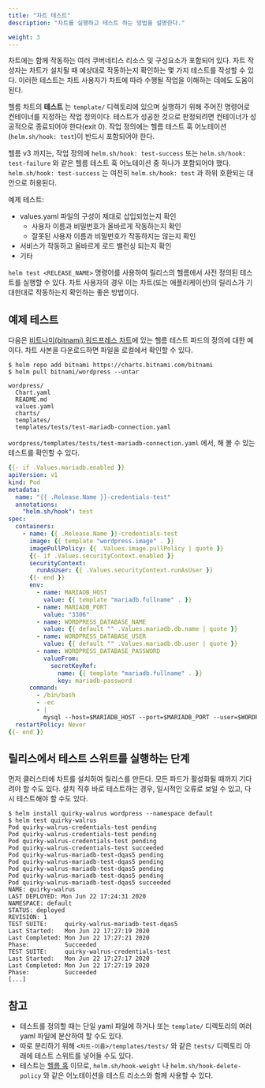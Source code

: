 ```yaml
---
title: "차트 테스트"
description: "차트를 실행하고 테스트 하는 방법을 설명한다."

weight: 3
---
```


차트에는 함께 작동하는 여러 쿠버네티스 리소스 및 구성요소가 포함되어
있다. 차트 작성자는 차트가 설치될 때 예상대로 작동하는지 확인하는 몇 가지
테스트를 작성할 수 있다. 이러한 테스트는 차트 사용자가 차트에 따라 수행될
작업을 이해하는 데에도 도움이 된다.

헬름 차트의 **테스트** 는 `template/` 디렉토리에 있으며 실행하기 위해
주어진 명령어로 컨테이너를 지정하는 작업 정의이다. 테스트가 성공한 것으로
판정되려면 컨테이너가 성공적으로 종료되어야 한다(exit 0). 작업 정의에는
헬름 테스트 훅 어노테이션(`helm.sh/hook: test`)이 반드시 포함되어야 한다.

헬름 v3 까지는, 작업 정의에 `helm.sh/hook: test-success` 또는 `helm.sh/hook: test-failure` 와
같은 헬름 테스트 훅 어노테이션 중 하나가 포함되어야 했다.
`helm.sh/hook: test-success` 는 여전히 `helm.sh/hook: test` 과
하위 호환되는 대안으로 허용된다.

예제 테스트:

- values.yaml 파일의 구성이 제대로 삽입되었는지
  확인
  - 사용자 이름과 비밀번호가 올바르게 작동하는지 확인
  - 잘못된 사용자 이름과 비밀번호가 작동하지는 않는지 확인
- 서비스가 작동하고 올바르게 로드 밸런싱 되는지 확인
- 기타

`helm test <RELEASE_NAME>` 명령어를 사용하여 릴리스의 헬름에서 사전
정의된 테스트를 실행할 수 있다. 차트 사용자의 경우 이는 차트(또는 애플리케이션)의 릴리스가
기대한대로 작동하는지 확인하는 좋은 방법이다.

## 예제 테스트

다음은 [비트나미(bitnami) 워드프레스 차트](https://hub.helm.sh/charts/bitnami/wordpress)에
있는 헬름 테스트 파드의 정의에 대한 예이다. 차트 사본을 다운로드하면
파일을 로컬에서 확인할 수 있다.

```console
$ helm repo add bitnami https://charts.bitnami.com/bitnami
$ helm pull bitnami/wordpress --untar
```

```
wordpress/
  Chart.yaml
  README.md
  values.yaml
  charts/
  templates/
  templates/tests/test-mariadb-connection.yaml
```

`wordpress/templates/tests/test-mariadb-connection.yaml` 에서,
해 볼 수 있는 테스트를 확인할 수 있다.

```yaml
{{- if .Values.mariadb.enabled }}
apiVersion: v1
kind: Pod
metadata:
  name: "{{ .Release.Name }}-credentials-test"
  annotations:
    "helm.sh/hook": test
spec:
  containers:
    - name: {{ .Release.Name }}-credentials-test
      image: {{ template "wordpress.image" . }}
      imagePullPolicy: {{ .Values.image.pullPolicy | quote }}
      {{- if .Values.securityContext.enabled }}
      securityContext:
        runAsUser: {{ .Values.securityContext.runAsUser }}
      {{- end }}
      env:
        - name: MARIADB_HOST
          value: {{ template "mariadb.fullname" . }}
        - name: MARIADB_PORT
          value: "3306"
        - name: WORDPRESS_DATABASE_NAME
          value: {{ default "" .Values.mariadb.db.name | quote }}
        - name: WORDPRESS_DATABASE_USER
          value: {{ default "" .Values.mariadb.db.user | quote }}
        - name: WORDPRESS_DATABASE_PASSWORD
          valueFrom:
            secretKeyRef:
              name: {{ template "mariadb.fullname" . }}
              key: mariadb-password
      command:
        - /bin/bash
        - -ec
        - |
          mysql --host=$MARIADB_HOST --port=$MARIADB_PORT --user=$WORDPRESS_DATABASE_USER --password=$WORDPRESS_DATABASE_PASSWORD
  restartPolicy: Never
{{- end }}
```

## 릴리스에서 테스트 스위트를 실행하는 단계

먼저 클러스터에 차트를 설치하여 릴리스를 만든다. 모든 파드가
활성화될 때까지 기다려야 할 수도 있다. 설치 직후 바로 테스트하는 경우,
일시적인 오류로 보일 수 있고, 다시 테스트해야 할 수도 있다.

```console
$ helm install quirky-walrus wordpress --namespace default
$ helm test quirky-walrus
Pod quirky-walrus-credentials-test pending
Pod quirky-walrus-credentials-test pending
Pod quirky-walrus-credentials-test pending
Pod quirky-walrus-credentials-test succeeded
Pod quirky-walrus-mariadb-test-dqas5 pending
Pod quirky-walrus-mariadb-test-dqas5 pending
Pod quirky-walrus-mariadb-test-dqas5 pending
Pod quirky-walrus-mariadb-test-dqas5 pending
Pod quirky-walrus-mariadb-test-dqas5 succeeded
NAME: quirky-walrus
LAST DEPLOYED: Mon Jun 22 17:24:31 2020
NAMESPACE: default
STATUS: deployed
REVISION: 1
TEST SUITE:     quirky-walrus-mariadb-test-dqas5
Last Started:   Mon Jun 22 17:27:19 2020
Last Completed: Mon Jun 22 17:27:21 2020
Phase:          Succeeded
TEST SUITE:     quirky-walrus-credentials-test
Last Started:   Mon Jun 22 17:27:17 2020
Last Completed: Mon Jun 22 17:27:19 2020
Phase:          Succeeded
[...]
```

## 참고

- 테스트를 정의할 때는 단일 yaml 파일에 하거나 또는 `template/` 디렉토리의 여러 
  yaml 파일에 분산하여 할 수도 있다.
- 따로 분리하기 위해 `<차트-이름>/templates/tests/` 와 같은 `tests/` 디렉토리 아래에
  테스트 스위트를 넣어둘 수도 있다.
- 테스트는 [헬름 훅](/docs/charts_hooks/) 이므로, 
  `helm.sh/hook-weight` 나 `helm.sh/hook-delete-policy` 와 같은 어노테이션을 테스트
  리소스와 함께 사용할 수 있다.
